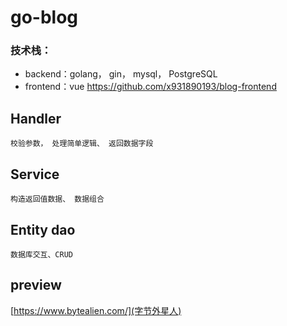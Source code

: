 # go-blog

### 技术栈：
   * backend：golang， gin， mysql， PostgreSQL
   * frontend：vue  https://github.com/x931890193/blog-frontend

##  Handler 
    校验参数， 处理简单逻辑、 返回数据字段
## Service
    构造返回值数据、 数据组合
## Entity dao
    数据库交互、CRUD

## preview
[https://www.bytealien.com/](字节外星人)
